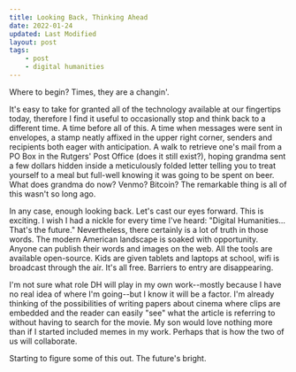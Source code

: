```yaml
---
title: Looking Back, Thinking Ahead
date: 2022-01-24
updated: Last Modified
layout: post
tags:
    - post
    - digital humanities
---
```


Where to begin? Times, they are a changin'. 
<!-- excerpt -->
It's easy to take for granted all of the technology available at our fingertips today, therefore I find it useful to occasionally stop and think back to a different time. A time before all of this. A time when messages were sent in envelopes, a stamp neatly affixed in the upper right corner, senders and recipients both eager with anticipation. A walk to retrieve one's mail from a PO Box in the Rutgers' Post Office (does it still exist?), hoping grandma sent a few dollars hidden inside a meticulously folded letter telling you to treat yourself to a meal but full-well knowing it was going to be spent on beer. What does grandma do now? Venmo? Bitcoin? The remarkable thing is all of this wasn't so long ago.

In any case, enough looking back. Let's cast our eyes forward. This is exciting. I wish I had a nickle for every time I've heard: "Digital Humanities... That's the future." Nevertheless, there certainly is a lot of truth in those words. The modern American landscape is soaked with opportunity. Anyone can publish their words and images on the web. All the tools are available open-source. Kids are given tablets and laptops at school, wifi is broadcast through the air. It's all free. Barriers to entry are disappearing.

I'm not sure what role DH will play in my own work--mostly because I have no real idea of where I'm going--but I know it will be a factor. I'm already thinking of the possibilities of writing papers about cinema where clips are embedded and the reader can easily "see" what the article is referring to without having to search for the movie. My son would love nothing more than if I started included memes in my work. Perhaps that is how the two of us will collaborate.

Starting to figure some of this out. The future's bright.
